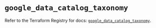 # `google_data_catalog_taxonomy`

Refer to the Terraform Registry for docs: [`google_data_catalog_taxonomy`](https://registry.terraform.io/providers/hashicorp/google/6.4.0/docs/resources/data_catalog_taxonomy).
